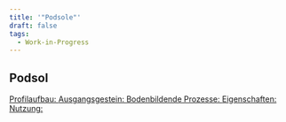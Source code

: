 ```yaml
---
title: '"Podsole"'
draft: false
tags:
  - Work-in-Progress
---
```

## Podsol

<u>Profilaufbau: </u>
<u>Ausgangsgestein: </u>
<u>Bodenbildende Prozesse: </u>
<u>Eigenschaften: </u>
<u>Nutzung:</u>